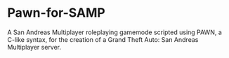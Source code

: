 # Pawn-for-SAMP
 A San Andreas Multiplayer roleplaying gamemode scripted using PAWN, a C-like syntax, for the creation of a Grand Theft Auto: San Andreas Multiplayer server.
